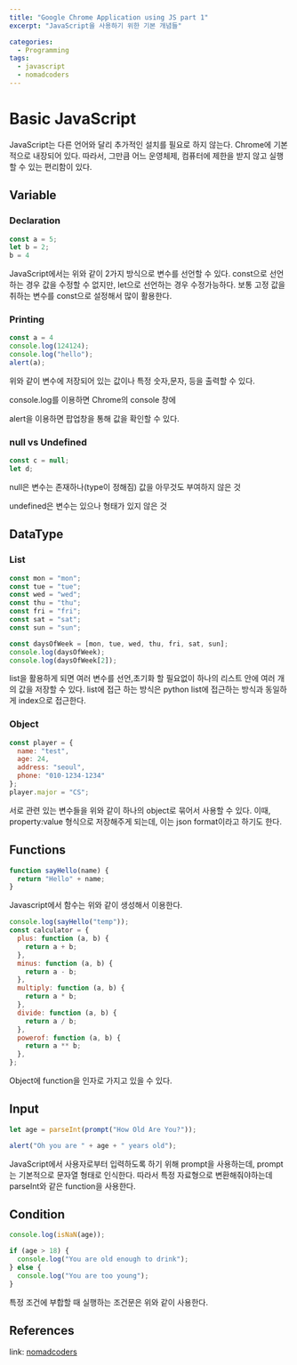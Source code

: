 ```yaml
---
title: "Google Chrome Application using JS part 1"
excerpt: "JavaScript을 사용하기 위한 기본 개념들"

categories:
  - Programming
tags:
  - javascript
  - nomadcoders
---
```

# Basic JavaScript

JavaScript는 다른 언어와 달리 추가적인 설치를 필요로 하지 않는다. Chrome에 기본적으로 내장되어 있다. 따라서, 그만큼 어느 운영체제, 컴퓨터에 제한을 받지 않고 실행할 수 있는 편리함이 있다.

## Variable

### Declaration
```JavaScript
const a = 5;
let b = 2;
b = 4
```
JavaScript에서는 위와 같이 2가지 방식으로 변수를 선언할 수 있다.
const으로 선언하는 경우 값을 수정할 수 없지만, let으로 선언하는 경우 수정가능하다.
보통 고정 값을 취하는 변수를 const으로 설정해서 많이 활용한다.

### Printing
```JavaScript
const a = 4
console.log(124124);
console.log("hello");
alert(a);
```
위와 같이 변수에 저장되어 있는 값이나 특정 숫자,문자, 등을 출력할 수 있다.

console.log를 이용하면 Chrome의 console 창에

alert을 이용하면 팝업창을 통해 값을 확인할 수 있다.

### null vs Undefined
```JavaScript
const c = null;
let d;
```

null은 변수는 존재하나(type이 정해짐) 값을 아무것도 부여하지 않은 것

undefined은 변수는 있으나 형태가 있지 않은 것


## DataType

### List
```JavaScript
const mon = "mon";
const tue = "tue";
const wed = "wed";
const thu = "thu";
const fri = "fri";
const sat = "sat";
const sun = "sun";

const daysOfWeek = [mon, tue, wed, thu, fri, sat, sun];
console.log(daysOfWeek);
console.log(daysOfWeek[2]);
```
list을 활용하게 되면 여러 변수를 선언,초기화 할 필요없이 하나의 리스트 안에 여러 개의 값을 저장할 수 있다. list에 접근 하는 방식은 python list에 접근하는 방식과 동일하게 index으로 접근한다. 

### Object
```JavaScript
const player = {
  name: "test",
  age: 24,
  address: "seoul",
  phone: "010-1234-1234"
};
player.major = "CS";
```
서로 관련 있는 변수들을 위와 같이 하나의 object로 묶어서 사용할 수 있다. 이때, property:value 형식으로 저장해주게 되는데, 이는 json format이라고 하기도 한다.

## Functions
```JavaScript
function sayHello(name) {
  return "Hello" + name;
}
```
Javascript에서 함수는 위와 같이 생성해서 이용한다.

```JavaScript
console.log(sayHello("temp"));
const calculator = {
  plus: function (a, b) {
    return a + b;
  },
  minus: function (a, b) {
    return a - b;
  },
  multiply: function (a, b) {
    return a * b;
  },
  divide: function (a, b) {
    return a / b;
  },
  powerof: function (a, b) {
    return a ** b;
  },
};
```
Object에 function을 인자로 가지고 있을 수 있다.

## Input
```JavaScript
let age = parseInt(prompt("How Old Are You?"));

alert("Oh you are " + age + " years old");
```
JavaScript에서 사용자로부터 입력하도록 하기 위해 prompt을 사용하는데, prompt는 기본적으로 문자열 형태로 인식한다. 따라서 특정 자료형으로 변환해줘야하는데 parseInt와 같은 function을 사용한다.

## Condition
```JavaScript
console.log(isNaN(age));

if (age > 18) {
  console.log("You are old enough to drink");
} else {
  console.log("You are too young");
}
```
특정 조건에 부합할 때 실행하는 조건문은 위와 같이 사용한다.

## References
link: [nomadcoders](https://nomadcoders.co/javascript-for-beginners)